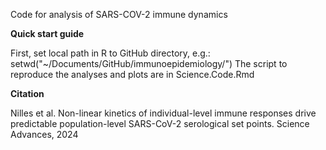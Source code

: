 Code for analysis of SARS-COV-2 immune dynamics

**Quick start guide**

First, set local path in R to GitHub directory, e.g.: setwd("~/Documents/GitHub/immunoepidemiology/") The script to reproduce the analyses and plots are in Science.Code.Rmd

**Citation**

Nilles et al. Non-linear kinetics of individual-level immune responses drive predictable population-level SARS-CoV-2 serological set points.  Science Advances, 2024
